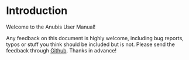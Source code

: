 # Introduction

Welcome to the Anubis User Manual!

Any feedback on this document is highly welcome, including bug reports,
typos or stuff you think should be included but is not. Please send the
feedback through [Github](https://github.com/orchestracities/anubis).
Thanks in advance!
